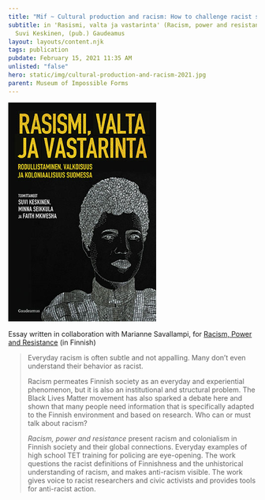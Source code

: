 ```yaml
---
title: "Mif ~ Cultural production and racism: How to challenge racist structures"
subtitle: in 'Rasismi, valta ja vastarinta' (Racism, power and resistance), (ed)
  Suvi Keskinen, (pub.) Gaudeamus
layout: layouts/content.njk
tags: publication
pubdate: February 15, 2021 11:35 AM
unlisted: "false"
hero: static/img/cultural-production-and-racism-2021.jpg
parent: Museum of Impossible Forms
---
```

![](/static/img/cultural-production-and-racism-2021.jpg)

Essay written in collaboration with Marianne Savallampi, for [Racism, Power and Resistance](https://www.gaudeamus.fi/rasismivaltajavastarinta/ "Permalink to Suvi Keskinen, Minna Seikkula & Faith Mkwesha (eds.): Racism, Power and Resistance (4/2021)") (in Finnish)

> Everyday racism is often subtle and not appalling. Many don’t even understand their behavior as racist.
>
> Racism permeates Finnish society as an everyday and experiential phenomenon, but it is also an institutional and structural problem. The Black Lives Matter movement has also sparked a debate here and shown that many people need information that is specifically adapted to the Finnish environment and based on research. Who can or must talk about racism?
>
> *Racism, power and resistance* present racism and colonialism in Finnish society and their global connections. Everyday examples of high school TET training for policing are eye-opening. The work questions the racist definitions of Finnishness and the unhistorical understanding of racism, and makes anti-racism visible. The work gives voice to racist researchers and civic activists and provides tools for anti-racist action.